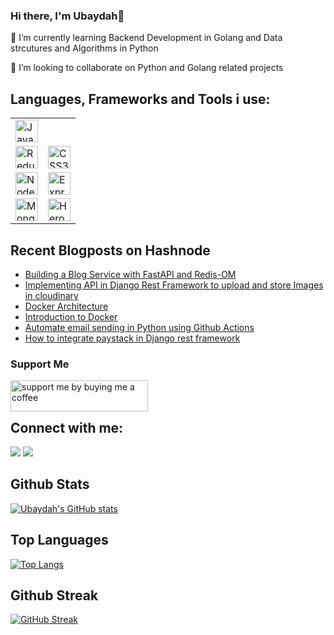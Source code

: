 ### Hi there, I'm Ubaydah👋
🌱 I’m currently learning Backend Development in Golang and Data strcutures and Algorithms in Python 

👯 I’m looking to collaborate on Python and Golang related projects


## Languages, Frameworks and Tools i use:
  <table>
    <tr>
  <td>
    <a href="https://developer.mozilla.org/en-US/docs/Web/JavaScript" target="_blank" rel="noreferrer">
      <img src="https://raw.githubusercontent.com/danielcranney/readme-generator/main/public/icons/skills/javascript-colored.svg" width="36" height="36" alt="JavaScript" />
    </a>
  </td>
</tr>
  <tr>
    <td>
      <a href="https://redux.js.org/" target="_blank" rel="noreferrer">
        <img src="https://raw.githubusercontent.com/danielcranney/readme-generator/main/public/icons/skills/go.svg" width="36" height="36" alt="Redux" />
      </a>
    </td>
    <td>
      <a href="https://www.w3.org/TR/CSS/#css" target="_blank" rel="noreferrer">
        <img src="https://raw.githubusercontent.com/danielcranney/readme-generator/main/public/icons/skills/python-colored.svg" width="36" height="36" alt="CSS3" />
      </a>
    </td>
  </tr>
  <tr>
    <td>
      <a href="https://nodejs.org/en/" target="_blank" rel="noreferrer">
        <img src="https://raw.githubusercontent.com/danielcranney/readme-generator/main/public/icons/skills/nodejs-colored.svg" width="36" height="36" alt="NodeJS" />
      </a>
    </td>
    <td>
      <a href="https://expressjs.com/" target="_blank" rel="noreferrer">
        <img src="https://raw.githubusercontent.com/danielcranney/readme-generator/main/public/icons/skills/django-colored.svg" width="36" height="36" alt="Express" />
      </a>
    </td>
  </tr>
  <tr>
    <td>
      <a href="https://www.mongodb.com/" target="_blank" rel="noreferrer">
      <img src="https://raw.githubusercontent.com/danielcranney/readme-generator/main/public/icons/skills/mongodb-colored.svg" width="36" height="36" alt="MongoDB" />
    </a>
  </td>
  <td>
    <a href="https://www.heroku.com/" target="_blank" rel="noreferrer">
      <img src="https://raw.githubusercontent.com/danielcranney/readme-generator/main/public/icons/skills/heroku-colored.svg" width="36" height="36" alt="Heroku" />
    </a>
  </td>
  </table>

## Recent Blogposts on Hashnode 

- [Building a Blog Service with FastAPI and Redis-OM](https://ubaydah.hashnode.dev/building-a-blog-service-with-fastapi-and-redis-om)
- [Implementing API in Django Rest Framework to upload and store Images in cloudinary](https://ubaydah.hashnode.dev/implementing-api-in-django-rest-framework-to-upload-and-store-images-in-cloudinary)
- [Docker Architecture](https://ubaydah.hashnode.dev/docker-architecture-and-basic-terms-used-in-docker-technology)
- [Introduction to Docker](https://ubaydah.hashnode.dev/introduction-to-docker)
- [Automate email sending in Python using Github Actions](https://ubaydah.hashnode.dev/how-to-use-github-actions-to-automate-email-sending-in-python)
- [How to integrate paystack in Django rest framework](https://ubaydah.hashnode.dev/how-to-integrate-paystack-in-django-rest-framework)

 <h3>Support Me</h3>
        <a href="https://www.buymeacoffee.com/ubaydah17"><img align="left" src="https://cdn.buymeacoffee.com/buttons/v2/default-yellow.png" height="50" width="220" alt="support me by buying me a coffee" /> <a/><br><br>
        

## Connect with me:

<p align="left">
  <a href = "https://www.linkedin.com/in/ubaydah/"><img src="https://img.icons8.com/fluent/48/000000/linkedin.png"/></a>
<a href = "https://twitter.com/ubay_dah17"><img src="https://img.icons8.com/fluent/48/000000/twitter.png"/></a>
</p>

## Github Stats 
[![Ubaydah's GitHub stats](https://github-readme-stats.vercel.app/api?username=Ubaydah&theme=dark&show_icons=true)](https://github.com/anuraghazra/github-readme-stats)

## Top Languages 
[![Top Langs](https://github-readme-stats.vercel.app/api/top-langs/?username=Ubaydah&layout=compact&theme=dark&show_icons=true)](https://github.com/anuraghazra/github-readme-stats)

## Github Streak
[![GitHub Streak](https://github-readme-streak-stats.herokuapp.com?user=Ubaydah&theme=dark&hide_border=true)](https://git.io/streak-stats)



<!--
**Ubaydah/Ubaydah** is a ✨ _special_ ✨ repository because its `README.md` (this file) appears on your GitHub profile.

Here are some ideas to get you started:

- 🔭 I’m currently working on ...
- 🌱 I’m currently learning ...
- 👯 I’m looking to collaborate on ...
- 🤔 I’m looking for help with ...
- 💬 Ask me about ...
- 📫 How to reach me: ...
- 😄 Pronouns: ...
- ⚡ Fun fact: ...
-->
